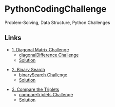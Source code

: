 # PythonCodingChallenge
Problem-Solving, Data Structure, Python Challenges


## Links  
<!-- TOC -->
- [1. Diagonal Matrix Challenge]()   
    - [diagonalDifference Challenge](https://www.hackerrank.com/challenges/diagonal-difference/problem)  
    - [Solution](https://github.com/mbayedione10/PythonCodingChallenge/blob/master/diagonalDifference.py)
<!-- /TOC -->
<!-- TOC -->
- [2. Binary Search]()   
    - [binarySearch Challenge](https://www.interviewbit.com/courses/programming/topics/binary-search/)  
    - [Solution](https://github.com/mbayedione10/PythonCodingChallenge/blob/master/binarySearch.py)
<!-- /TOC -->
<!-- TOC -->
- [3. Compare the Triplets]()   
    - [compareTriplets Challenge](https://www.hackerrank.com/challenges/compare-the-triplets/problem?h_r=profile)  
    - [Solution](https://github.com/mbayedione10/PythonCodingChallenge/blob/master/compareTriplets.py)
<!-- /TOC -->

